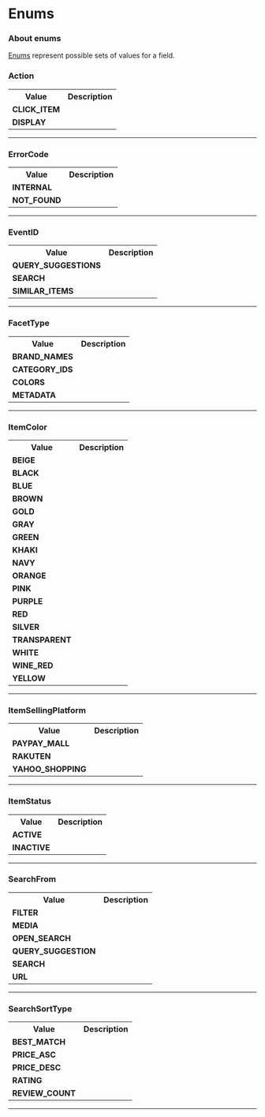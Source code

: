 # Enums

### About enums

[Enums](https://graphql.github.io/graphql-spec/June2018/#sec-Enums) represent possible sets of values for a field.

### Action



<table>
  <tr>
    <th>Value</th>
    <th>Description</th>
  </tr>
  <tr>
    <td><strong>CLICK_ITEM</strong></td>
    <td></td>
  </tr>
  <tr>
    <td><strong>DISPLAY</strong></td>
    <td></td>
  </tr>
</table>

---

### ErrorCode



<table>
  <tr>
    <th>Value</th>
    <th>Description</th>
  </tr>
  <tr>
    <td><strong>INTERNAL</strong></td>
    <td></td>
  </tr>
  <tr>
    <td><strong>NOT_FOUND</strong></td>
    <td></td>
  </tr>
</table>

---

### EventID



<table>
  <tr>
    <th>Value</th>
    <th>Description</th>
  </tr>
  <tr>
    <td><strong>QUERY_SUGGESTIONS</strong></td>
    <td></td>
  </tr>
  <tr>
    <td><strong>SEARCH</strong></td>
    <td></td>
  </tr>
  <tr>
    <td><strong>SIMILAR_ITEMS</strong></td>
    <td></td>
  </tr>
</table>

---

### FacetType



<table>
  <tr>
    <th>Value</th>
    <th>Description</th>
  </tr>
  <tr>
    <td><strong>BRAND_NAMES</strong></td>
    <td></td>
  </tr>
  <tr>
    <td><strong>CATEGORY_IDS</strong></td>
    <td></td>
  </tr>
  <tr>
    <td><strong>COLORS</strong></td>
    <td></td>
  </tr>
  <tr>
    <td><strong>METADATA</strong></td>
    <td></td>
  </tr>
</table>

---

### ItemColor



<table>
  <tr>
    <th>Value</th>
    <th>Description</th>
  </tr>
  <tr>
    <td><strong>BEIGE</strong></td>
    <td></td>
  </tr>
  <tr>
    <td><strong>BLACK</strong></td>
    <td></td>
  </tr>
  <tr>
    <td><strong>BLUE</strong></td>
    <td></td>
  </tr>
  <tr>
    <td><strong>BROWN</strong></td>
    <td></td>
  </tr>
  <tr>
    <td><strong>GOLD</strong></td>
    <td></td>
  </tr>
  <tr>
    <td><strong>GRAY</strong></td>
    <td></td>
  </tr>
  <tr>
    <td><strong>GREEN</strong></td>
    <td></td>
  </tr>
  <tr>
    <td><strong>KHAKI</strong></td>
    <td></td>
  </tr>
  <tr>
    <td><strong>NAVY</strong></td>
    <td></td>
  </tr>
  <tr>
    <td><strong>ORANGE</strong></td>
    <td></td>
  </tr>
  <tr>
    <td><strong>PINK</strong></td>
    <td></td>
  </tr>
  <tr>
    <td><strong>PURPLE</strong></td>
    <td></td>
  </tr>
  <tr>
    <td><strong>RED</strong></td>
    <td></td>
  </tr>
  <tr>
    <td><strong>SILVER</strong></td>
    <td></td>
  </tr>
  <tr>
    <td><strong>TRANSPARENT</strong></td>
    <td></td>
  </tr>
  <tr>
    <td><strong>WHITE</strong></td>
    <td></td>
  </tr>
  <tr>
    <td><strong>WINE_RED</strong></td>
    <td></td>
  </tr>
  <tr>
    <td><strong>YELLOW</strong></td>
    <td></td>
  </tr>
</table>

---

### ItemSellingPlatform



<table>
  <tr>
    <th>Value</th>
    <th>Description</th>
  </tr>
  <tr>
    <td><strong>PAYPAY_MALL</strong></td>
    <td></td>
  </tr>
  <tr>
    <td><strong>RAKUTEN</strong></td>
    <td></td>
  </tr>
  <tr>
    <td><strong>YAHOO_SHOPPING</strong></td>
    <td></td>
  </tr>
</table>

---

### ItemStatus



<table>
  <tr>
    <th>Value</th>
    <th>Description</th>
  </tr>
  <tr>
    <td><strong>ACTIVE</strong></td>
    <td></td>
  </tr>
  <tr>
    <td><strong>INACTIVE</strong></td>
    <td></td>
  </tr>
</table>

---

### SearchFrom



<table>
  <tr>
    <th>Value</th>
    <th>Description</th>
  </tr>
  <tr>
    <td><strong>FILTER</strong></td>
    <td></td>
  </tr>
  <tr>
    <td><strong>MEDIA</strong></td>
    <td></td>
  </tr>
  <tr>
    <td><strong>OPEN_SEARCH</strong></td>
    <td></td>
  </tr>
  <tr>
    <td><strong>QUERY_SUGGESTION</strong></td>
    <td></td>
  </tr>
  <tr>
    <td><strong>SEARCH</strong></td>
    <td></td>
  </tr>
  <tr>
    <td><strong>URL</strong></td>
    <td></td>
  </tr>
</table>

---

### SearchSortType



<table>
  <tr>
    <th>Value</th>
    <th>Description</th>
  </tr>
  <tr>
    <td><strong>BEST_MATCH</strong></td>
    <td></td>
  </tr>
  <tr>
    <td><strong>PRICE_ASC</strong></td>
    <td></td>
  </tr>
  <tr>
    <td><strong>PRICE_DESC</strong></td>
    <td></td>
  </tr>
  <tr>
    <td><strong>RATING</strong></td>
    <td></td>
  </tr>
  <tr>
    <td><strong>REVIEW_COUNT</strong></td>
    <td></td>
  </tr>
</table>

---